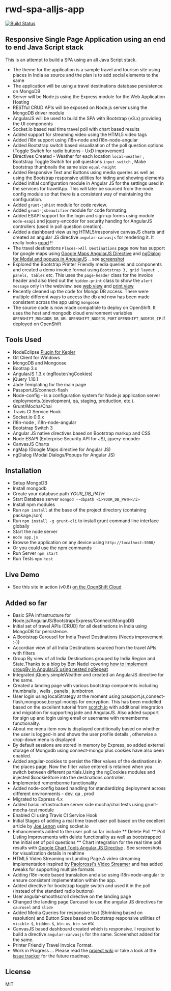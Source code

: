 rwd-spa-alljs-app
=================

[![Build Status](https://secure.travis-ci.org/tsukhu/rwd-spa-alljs-app.png?branch=master)](https://travis-ci.org/tsukhu/rwd-spa-alljs-app)

Responsive Single Page Application using an end to end Java Script stack
------------------------------------------------------------------------


This is an attempt to build a SPA using an all Java Script stack. 


* The theme for the application is a sample travel and tourism site using places in India as source and the plan is to add social elements to the same
* The application will be using a travel destinations database persistence on MongoDB
* Server will be Node.js using the Express module for the Web Application Hosting
* RESTful CRUD APIs will be exposed on Node.js server using the  MongoDB driver module
* AngularJS will be used to build the SPA with Bootstrap (v3.x) providing the UI components
* Socket.io based real time travel poll with chart based results
* Added support for streaming video using the HTML5 video tags
* Added i18n support using i18n-node and i18n-node-angular
* Added Bootstrap switch based visualization of the poll question options (Toggle Switch for radio buttons - UxD improvement)
* Directives Created - Weather for each location `local-weather` , Bootstrap Toggle Switch for poll questions `input-switch` , Make bootstrap thumbnails the same size `equal-height`
* Added Responsive Text and Buttons using media queries as well as using the Bootstrap responsive utilities for hiding and showing elements
* Added initial configuration module in Angular JS for the settings used in the services for travelApp. This will later be sourced from the node config 
module so that there is a consistent way of maintaining the configuration.
* Added `grunt-jshint` module for code review.
* Added `grunt-jsbeautifier` module for code formating.
* Added ESAPI support for the login and sign-up forms using module `node-esapi` and jquery-encoder for security handing for AngularJS controllers (used in poll question creation).
* Added a dashboard view using HTML5/responsive canvasJS charts and created an angular JS directive `angular-canvasjs` for rendering it. It really looks [good](https://github.com/tsukhu/rwd-spa-alljs-app/blob/master/screenshots/travelDashboard.PNG) !!
* The travel destinations `Places->All Destinations` page now has support for google maps using [Google Maps AngularJS Directive](https://github.com/allenhwkim/angularjs-google-maps) and [ngDialog for Modal and popups in AngularJS](https://github.com/likeastore/ngDialog) .. see [screenshot](https://github.com/tsukhu/rwd-spa-alljs-app/blob/master/screenshots/Destination_Maps_using_ngMap_ngDialog.PNG)
* Explored the Bootstrap Printer Friendly media queries and components and created a demo invoice format using `Bootstrap 3, grid layout , panels, tables` etc. This uses the `page-header` class for the invoice header and also tried out the `hidden-print` class to show the `alert message` only in the webview. see [web view](https://github.com/tsukhu/rwd-spa-alljs-app/blob/master/screenshots/Invoice_webPage.PNG) and [print view](https://github.com/tsukhu/rwd-spa-alljs-app/blob/master/screenshots/Invoice_printPage.PNG)  
* Recently cleaned up the code for Mongo DB access. There were multiple different ways to access the db and now has been made consistent across the app using `mongoose`
* The source code is now made compatible to deploy on OpenShift. It uses the host and mongodb cloud environment variables `OPENSHIFT_MONGODB_DB_URL` `OPENSHIFT_NODEJS_PORT` `OPENSHIFT_NODEJS_IP` if deployed on OpenShift

Tools Used
----------

* NodeEclipse [Plugin for Kepler](http://www.nodeclipse.org/updates)
* Git Client for Windows
* MongoDB and Mongoose
* Bootrap 3.x
* AngularJS 1.3.x (ngRouter/ngCookies)
* jQuery 1.10.1
* Jade Templating for the main page
* PassportJS/connect-flash
* Node-config - is a configuration system for Node.js application server deployments.(development, qa, staging, production, etc.).
* Grunt/Mocha/Chai
* Travis CI Service Hook
* Socket.io 0.9.x
* i18n-node , i18n-node-angular
* Bootstrap Switch 3
* Angular JS native directives based on Bootstrap markup and CSS
* Node ESAPI (Enterprise Security API for JS), jquery-encoder
* CanvasJS Charts
* ngMap (Google Maps directive for Angular JS)
* ngDialog (Modal Dialogs/Popups for Angular JS)
 

Installation
------------

* Setup MongoDB
* Install mongodb
* Create your database path <i>YOUR_DB_PATH</i>
* Start Database server	`mongod --dbpath <i>YOUR_DB_PATH</i>`
* Install npm modules
* Run `npm install` at the base of the project directory (containing package.json)
* Run `npm install -g grunt-cli` to install grunt command line interface globally
* Start the node server
* `node app.js`
* Browse the application on any device using `http://localhost:3000/`
* Or you could use the npm commands
* Run Server `npm start`
* Run Tests `npm test`


Live Demo
---------

* See this site in action (v0.6) [on the OpenShift Cloud](http://myspa-tksukhu.rhcloud.com/)

Added so far
------------
* Basic SPA infrastructure for Node.js/AngularJS/Bootstrap/Express/Connect/MongoDB
* Initial set of travel APIs (CRUD) for all destinations in India using MongoDB for persistence.
* A Bootstrap Carousel for India Travel Destinations (Needs improvement :-))
* Accordian view of all India Destinations sourced from the travel APIs with filters
* Group By view of all India Destinations grouped by India Region and State.Thanks to a blog by Ben Nadel covering [how to implement groupBy in AngularJS using nested ngRepeat](http://www.bennadel.com/blog/2456-grouping-nested-ngrepeat-lists-in-angularjs.htm)
* Integrated jQuery.simpleWeather and created an AngularJS directive for the same.
* Created a landing page with various bootstrap components including thumbnails , wells , panels , jumbotron.
* User login using localStrategy at the moment using passport.js,connect-flash,mongoose,bcrypt-nodejs for encryption. This has been modelled based on the excellent tutorial from [scotch.io](http://scotch.io/tutorials/javascript/easy-node-authentication-setup-and-local) with additional integration and migration for supporting jade and AngularJS. Also added support for sign up and login using email or username with rememberme functionality.
* About me menu item now is displayed conditionally based on whether the user is logged-in and shows the user profile details , otherwise a drop-down menu is displayed
* By default sessions are stored in memory by Express, so added external storage of Mongodb using connect-mongo plus cookies have also been enabled.
* Added angular-cookies to persist the filter values of the destinations in the places page. Now the filter value entered is retained when you switch between different partials.Using the ngCookies modules and injected $cookieStore into the destinations controller.
* Implemented rememberme functionality
* Added node-config based handling for standardizing deployment across different environments - dev, qa , prod
* Migrated to Express 4.x
* Added basic infrastructure server side mocha/chai tests using grunt-mocha-test module
* Enabled CI using Travis CI Service Hook
* Initial Stages of adding a real time travel user poll based on the excellent article by [Joe Lenon](http://www.ibm.com/developerworks/library/wa-nodejs-polling-app/) using socket.io
* Enhancements added to the user poll so far include
** Delete Poll 
** Poll Listing Improvements with delete functionality as well as bootstrapped the initial set of poll questions
** Chart integration for the real time poll results with [Google Chart Tools Angular JS Directive](https://github.com/bouil/angular-google-chart) . See screenshots for visualization details in realtime
* HTML5 Video Streaming on Landing Page.A video streaming implementation inspired by [Paolorossi's Video Streamer](https://gist.github.com/paolorossi/1993068) and has added tweaks for supporting multiple formats.
* Adding i18n-node based translation and also using i18n-node-angular to ensure consistent implementation within the app.
* Added directive for bootstrap toggle switch and used it in the poll (instead of the standard radio buttons)
* User angular-smoothscroll directive on the landing page
* Changed the landing page Carousel to use the angular JS directives for `caurosel` and `slide`
* Added Media Queries for responsive text (Shrinking based on resolution) and Button Sizes based on Bootstrap responsive utilities of `visible-$`, `hidden-$`, `btn-xs`, `btn-sm` etc
* CanvasJS based dashboard created which is responsive. I required to build a directive `angular-canvasjs` for the same. Screenshot added for the same.
* Printer Friendly Travel Invoice Format.
* Work in Progress ... Please read the [project wiki](https://github.com/tsukhu/rwd-spa-alljs-app/wiki) or take a look at the [issue tracker](https://github.com/tsukhu/rwd-spa-alljs-app/issues?state=open) for the future roadmap.

License
-------
MIT
